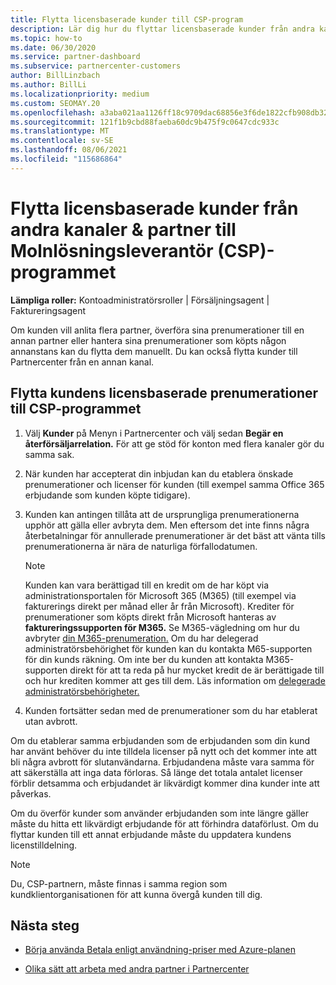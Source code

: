 ```yaml
---
title: Flytta licensbaserade kunder till CSP-program
description: Lär dig hur du flyttar licensbaserade kunder från andra kanaler eller en annan partner till programmet Molnlösningsleverantör (CSP) i Partnercenter.
ms.topic: how-to
ms.date: 06/30/2020
ms.service: partner-dashboard
ms.subservice: partnercenter-customers
author: BillLinzbach
ms.author: BillLi
ms.localizationpriority: medium
ms.custom: SEOMAY.20
ms.openlocfilehash: a3aba021aa1126ff18c9709dac68856e3f6de1822cfb908db3234a0a96a1f24c
ms.sourcegitcommit: 121f1b9cbd88faeba60dc9b475f9c0647cdc933c
ms.translationtype: MT
ms.contentlocale: sv-SE
ms.lasthandoff: 08/06/2021
ms.locfileid: "115686864"
---
```

# <a name="move-license-based-customers-from-other-channels--partners-to-the-cloud-solution-provider-csp-program"></a>Flytta licensbaserade kunder från andra kanaler & partner till Molnlösningsleverantör (CSP)-programmet

**Lämpliga roller:** Kontoadministratörsroller | Försäljningsagent | Faktureringsagent

Om kunden vill anlita flera partner, överföra sina prenumerationer till en annan partner eller hantera sina prenumerationer som köpts någon annanstans kan du flytta dem manuellt. Du kan också flytta kunder till Partnercenter från en annan kanal.

## <a name="move-your-customers-license-based-subscriptions-to-the-csp-program"></a>Flytta kundens licensbaserade prenumerationer till CSP-programmet

1. Välj **Kunder** på Menyn i Partnercenter och välj sedan **Begär en återförsäljarrelation.** För att ge stöd för konton med flera kanaler gör du samma sak.

2. När kunden har accepterat din inbjudan kan du etablera önskade prenumerationer och licenser för kunden (till exempel samma Office 365 erbjudande som kunden köpte tidigare).

3. Kunden kan antingen tillåta att de ursprungliga prenumerationerna upphör att gälla eller avbryta dem. Men eftersom det inte finns några återbetalningar för annullerade prenumerationer är det bäst att vänta tills prenumerationerna är nära de naturliga förfallodatumen.


   >[!NOTE]
   >Kunden kan vara berättigad till en kredit om de har köpt via administrationsportalen för Microsoft 365 (M365) (till exempel via fakturerings direkt per månad eller år från Microsoft). Krediter för prenumerationer som köpts direkt från Microsoft hanteras av **faktureringssupporten för M365.** Se M365-vägledning om hur du avbryter [din M365-prenumeration.](/microsoft-365/commerce/subscriptions/cancel-your-subscription) Om du har delegerad administratörsbehörighet för kunden kan du kontakta M65-supporten för din kunds räkning. Om inte ber du kunden att kontakta M365-supporten direkt för att ta reda på hur mycket kredit de är berättigade till och hur krediten kommer att ges till dem. Läs information om [delegerade administratörsbehörigheter.](customers-revoke-admin-privileges.md)


4. Kunden fortsätter sedan med de prenumerationer som du har etablerat utan avbrott.

Om du etablerar samma erbjudanden som de erbjudanden som din kund har använt behöver du inte tilldela licenser på nytt och det kommer inte att bli några avbrott för slutanvändarna. Erbjudandena måste vara samma för att säkerställa att inga data förloras. Så länge det totala antalet licenser förblir detsamma och erbjudandet är likvärdigt kommer dina kunder inte att påverkas.

Om du överför kunder som använder erbjudanden som inte längre gäller måste du hitta ett likvärdigt erbjudande för att förhindra dataförlust. Om du flyttar kunden till ett annat erbjudande måste du uppdatera kundens licenstilldelning.

>[!NOTE]
> Du, CSP-partnern, måste finnas i samma region som kundklientorganisationen för att kunna övergå kunden till dig.

## <a name="next-steps"></a>Nästa steg

- [Börja använda Betala enligt användning-priser med Azure-planen](azure-plan-get-started.md)
 

- [Olika sätt att arbeta med andra partner i Partnercenter](work-with-other-partners.md)